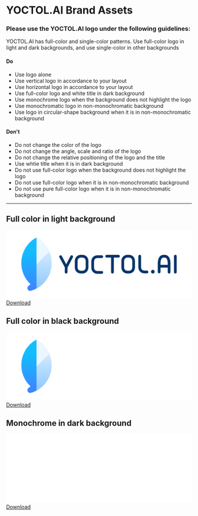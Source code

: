 # YOCTOL.AI Brand Assets
### Please use the YOCTOL.AI logo under the following guidelines:
YOCTOL.AI has full-color and single-color patterns. Use full-color logo in light and dark backgrounds, and use single-color in other backgrounds

#### Do 

- Use logo alone
- Use vertical logo in accordance to your layout
- Use horizontal logo in accordance to your layout
- Use full-color logo and white title in dark background
- Use monochrome logo when the background does not highlight the logo
- Use monochromatic logo in non-monochromatic background
- Use logo in circular-shape background when it is in non-monochromatic background

#### Don't 

- Do not change the color of the logo
- Do not change the angle, scale and ratio of the logo
- Do not change the relative positioning of the logo and the title
- Use whtie title when it is in dark background
- Do not use full-color logo when the background does not highlight the logo
- Do not use full-color logo when it is in non-monochromatic background
- Do not use pure full-color logo when it is in non-monochromatic background

<hr />

## Full color in light background
![](https://github.com/Yoctol/assets/blob/master/YOCTOL_LOGO/Full_colors_in_light_background/PNG/yoctolai_logo_horizontal_default.png)
<br />
[Download](https://github.com/Yoctol/assets/blob/master/YOCTOL_LOGO/Full_colors_in_light_background)

## Full color in black background
![](https://github.com/Yoctol/assets/blob/master/YOCTOL_LOGO/Full_colors_in_dark_background/PNG/yoctolai_logo_horizontal_blackbg.png)
<br />
[Download](https://github.com/Yoctol/assets/blob/master/YOCTOL_LOGO/Full_colors_in_dark_background)

## Monochrome in dark background
![](https://github.com/Yoctol/assets/blob/master/YOCTOL_LOGO/Monochrome_in_dark_background/PNG/yoctolai_logo_horizontal_darkbg.png)
<br />
[Download](https://github.com/Yoctol/assets/blob/master/YOCTOL_LOGO/Monochrome_in_dark_background)

